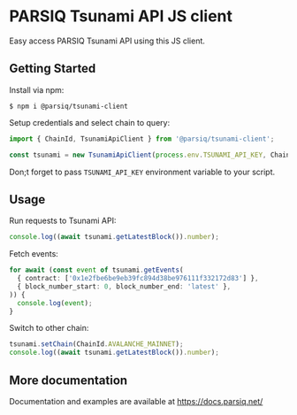 # PARSIQ Tsunami API JS client

Easy access PARSIQ Tsunami API using this JS client.

## Getting Started

Install via npm:

```
$ npm i @parsiq/tsunami-client
```

Setup credentials and select chain to query:

```typescript
import { ChainId, TsunamiApiClient } from '@parsiq/tsunami-client';

const tsunami = new TsunamiApiClient(process.env.TSUNAMI_API_KEY, ChainId.ETH_MAINNET);
```

Don;t forget to pass `TSUNAMI_API_KEY` environment variable to your script.

## Usage 

Run requests to Tsunami API:

```typescript
console.log((await tsunami.getLatestBlock()).number);
```

Fetch events:

```typescript
for await (const event of tsunami.getEvents(
  { contract: ['0x1e2fbe6be9eb39fc894d38be976111f332172d83'] },
  { block_number_start: 0, block_number_end: 'latest' },
)) {
  console.log(event);
}
```

Switch to other chain:

```typescript
tsunami.setChain(ChainId.AVALANCHE_MAINNET);
console.log((await tsunami.getLatestBlock()).number);
```

## More documentation

Documentation and examples are available at https://docs.parsiq.net/ 